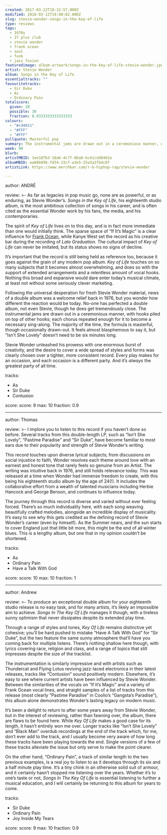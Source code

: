 ```yaml
---
created: 2017-03-22T18:12:57.000Z
modified: 2018-03-12T19:40:02.000Z
slug: stevie-wonder-songs-in-the-key-of-life
type: reviews
tags:
  - 1970s
  - 27 plus club
  - stevie wonder
  - frank ocean
  - soul
  - funk
  - jazz fusion
featuredimage: album-artwork/songs-in-the-key-of-life-stevie-wonder.jpg
artist: Stevie Wonder
album: Songs in the Key of Life
essentialtracks: ""
favouritetracks:
  - Sir Duke
  - As
  - Ordinary Pain
totalscore:
  given: 28
  possible: 30
  fraction: 0.9333333333333333
colours:
  - "#cd4021"
  - "#FFF"
  - "#FFF"
pullquote: Masterful pop
summary: The instrumental jams are drawn out in a ceremonious manner, with hooks piled on top of other hooks; each chorus repeated enough for it to become a necessary sing-along. The majority of the time, the formula is masterful.
week: 90
blurb:
artistMBID: 1ee18fb3-18a6-4c7f-8ba0-bc41cdd0462e
albumMBID: ea88b09b-fd34-33cf-a3e5-25a3a2fb4c6f
artistLink: https://www.merchbar.com/r-b-hiphop-rap/stevie-wonder

---
```


author: ANDRÉ

review: >-
  As far as legacies in pop music go, none are as powerful, or as enduring, as Stevie Wonder’s. *Songs in the Key of Life*, his eighteenth studio album, is the most ambitious collection of songs in his career, and is often cited as the essential Wonder work by his fans, the media, and his contemporaries. 
  
  The spirit of *Key of Life* lives on to this day, and is in fact more immediate than one would initially think. The sparse space of “If It’s Magic” is a clear influence for [Frank Ocean](/reviews/frank-ocean-channel-orange/), while Kanye West set the record as his creative bar during the recording of *Late Graduation*. The cultural impact of *Key of Life* can never be imitated, but its status shows no signs of decline. 
  
  It’s important that the record is still being held as reference too, because it goes against the grain of any modern pop album. *Key of Life* touches on so many subjects that it becomes almost overwhelming, and does so with the support of extended arrangements and a relentless amount of vocal hooks. Nothing this broad and expansive would dare enter today’s musical climate, at least not without some seriously clever marketing. 
  
  Following the universal desperation for fresh Stevie Wonder material, news of a double album was a welcome relief back in 1976, but you wonder how different the reaction would be today. No-one has perfected a double album, not even Stevie, though he does get tremendously close. The instrumental jams are drawn out in a ceremonious manner, with hooks piled on top of other hooks; each chorus repeated enough for it to become a necessary sing-along. The majority of the time, the formula is masterful, though occasionally drawn-out. It feels almost blasphemous to say it, but “Isn’t She Lovely” doesn’t need to be six minutes long. 
  
  Stevie Wonder unleashed his prowess with one enormous burst of creativity, and the desire to cover a wide spread of styles and forms was clearly chosen over a tighter, more consistent record. Every play makes for an occasion, and each occasion is a different party. And it’s *always* the greatest party of all time.

tracks:
  - As
  - ­Sir Duke
  - ­Contusion

score:
  score: 9
  max: 10
  fraction: 0.9

---
author: Thomas

review: >-
  I implore you to listen to this record if you haven’t done so before. Several tracks from this double-length LP, such as “Isn’t She Lovely”, “Pastime Paradise” and “Sir Duke”, have become familiar to most ears due to their popularity and strength of Stevie Wonder’s writing. 
  
  This record touches upon diverse lyrical subjects; from discussions on social injustice to faith, Wonder resolves each theme around love with an earnest and honest tone that rarely feels so genuine from an Artist. The writing was intuitive back in 1976, and still holds relevance today. This was released at a time when Wonder had immense freedom to create, with this being his eighteenth studio album by the age of 24(!). It includes the collaborative effort from a wealth of talented musicians including Herbie Hancock and George Benson, and continues to influence today. 
  
  The journey through this record is diverse and varied without ever feeling forced. There’s so much individuality here, with each song weaving beautifully crafted melodies, alongside an incredible display of musicality. It’s easy to see why this gets credited as the defining record of Stevie Wonder’s career (even by himself). As the Summer nears, and the sun starts to cover England just that little bit more, this might be the end of all winter blues. This is a lengthy album, but one that in my opinion couldn’t be shortened.

tracks:
  - As
  - ­Ordinary Pain
  - ­Have a Talk With God

score:
  score: 10
  max: 10
  fraction: 1

---
author: Andrew

review: >-
  To produce an exceptional double album for your eighteenth studio release is no easy task, and for many artists, it’s likely an impossible aim to achieve. *Songs In The Key Of Life* manages it though, with a tireless sunny optimism that never dissipates despite its extended play time. 
  
  Through a range of styles and tones, *Key Of Life* remains distinctive yet cohesive; you’ll be hard pushed to mistake “Have A Talk With God” for “Sir Duke”, but the two feature the same sunny atmosphere that’ll have you coming back for multiple listens. There’s nothing shallow here though, with lyrics covering race, religion and class, and a range of topics that still impresses despite the size of the tracklist. 
  
  The instrumentation is similarly impressive and with artists such as Thundercat and Flying Lotus reviving jazz-laced electronica in their latest releases, tracks like “Contusion” sound positively modern. Elsewhere, it’s easy to see where current artists have been influenced by Stevie Wonder. Between the similarities of the vocals on “If It’s Magic” and a variety of Frank Ocean vocal lines, and straight samples of a list of tracks from this release (most clearly “Pastime Paradise” in Coolio’s “Gangsta’s Paradise”), this album alone demonstrates Wonder’s lasting legacy on modern music. 
  
  It’s been a delight to return to after some years away from Stevie Wonder, but in the interest of reviewing, rather than fawning over, the album, there are flaws to be found here. While *Key Of Life* makes a good case for its length, it hasn’t entirely won me over. Longer tracks like “Isn’t She Lovely” and “Black Man” overdub recordings at the end of the track which, for me, don’t ever add to the track, and I usually become very aware of how long these tracks have been playing towards the end. Single versions of a few of these tracks alleviate the issue but only serve to make the point clearer. 
  
  On the other hand, “Ordinary Pain”, a track of similar length to the two previous examples, is a real joy to listen to as it develops through its six and a half minute play time. It’s a tiny chink in an otherwise solid suit of armour, and it certainly hasn’t stopped me listening over the years. Whether it’s to one’s taste or not, *Songs In The Key Of Life* is essential listening to further a musical education, and I will certainly be returning to this album for years to come.

tracks:
  - Sir Duke
  - ­Ordinary Pain
  - ­Joy Inside My Tears
  
score:
  score: 9
  max: 10
  fraction: 0.9
